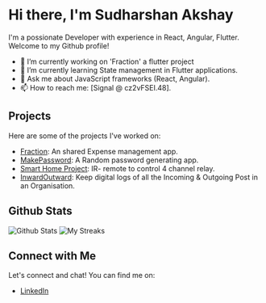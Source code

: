 # Hi there, I'm Sudharshan Akshay 

I'm a possionate Developer with experience in React, Angular, Flutter. Welcome to my Github profile!

- 🔭 I’m currently working on 'Fraction' a flutter project
- 🌱 I’m currently learning State management in Flutter applications.
- 💬 Ask me about JavaScript frameworks (React, Angular).
- 📫 How to reach me: [Signal @ cz2vFSEI.48].

## Projects

Here are some of the projects I've worked on:

- [Fraction](https://sudharshanakshay.github.io/fraction/): An shared Expense management app.
- [MakePassword](https://sudharshanakshay.github.io/makepassword/): A Random password generating app.
- [Smart Home Project](https://sudharshanakshay.github.io/The_lazy_Code/): IR- remote to control 4 channel relay.
- [InwardOutward](https://sudharshanakshay.github.io/inwardoutward/): Keep digital logs of all the Incoming & Outgoing Post in an Organisation.

## Github Stats

![Github Stats](https://github-readme-stats.vercel.app/api?username=sudharshanakshay&show_icon=true&count_private=true)
![My Streaks](https://github-readme-streak-stats.herokuapp.com/?user=sudharshanakshay)

## Connect with Me

Let's connect and chat! You can find me on:
- [LinkedIn]()

<!--
<img src="./githubFlow.png" alt="My Progress"/>

<div>
<a href="">
  <img src="https://img.shields.io/badge/LinkedIn-blue?style=for-the-badge&logo=linkedin&logoColor=white" alt="LinkedIn"/>
</a>
<a href="https://www.youtube.com/channel/UC8g6cUiuY4d7xkuFIo14x6g">
  <img src="https://img.shields.io/badge/YouTube-red?style=for-the-badge&logo=youtube&logoColor=white" alt="YouTube"/>
</a>
</div>

-->


